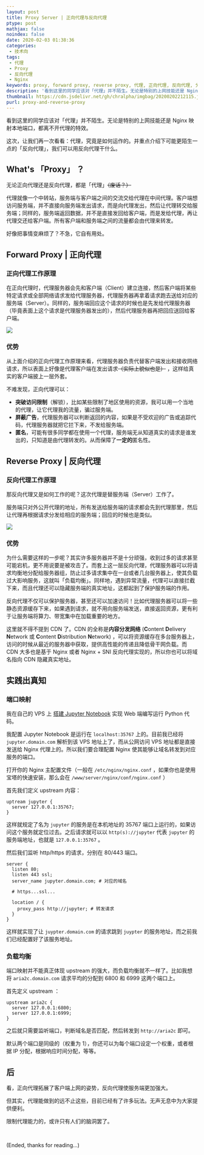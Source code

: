 ```yaml
---
layout: post
title: Proxy Server | 正向代理与反向代理
ptype: post
mathjax: false
noindex: false
date: 2020-02-03 01:38:36
categories:
 - 技术向
tags:
 - 代理
 - Proxy
 - 反向代理
 - Nginx
keywords: proxy, forward proxy, reverse proxy, 代理, 正向代理, 反向代理, 分享, 浅析, 原理, 介绍
description: '看到这里的同学应该对「代理」并不陌生。无论是特别的上网技能还是 Nginx 映射本地端口，都离不开代理的特效。这次，让我们再一次看看：代理，究竟是如何运作的。并重点介绍下可能更陌生一点的「反向代理」，我们可以用反向代理干什么。'
thumbnail: https://cdn.jsdelivr.net/gh/chralpha/imgbag/20200202212115.jpg
purl: proxy-and-reverse-proxy
---
```


看到这里的同学应该对「代理」并不陌生。无论是特别的上网技能还是 Nginx 映射本地端口，都离不开代理的特效。

这次，让我们再一次看看：代理，究竟是如何运作的。并重点介绍下可能更陌生一点的「反向代理」，我们可以用反向代理干什么。

<!--more-->



## What's 「Proxy」 ？

无论正向代理还是反向代理，都是「代理」~~（废话？）~~ 

代理就像一个中转站，服务端与客户端之间的交流交给代理在中间代理。客户端想访问服务端，并不直接向服务端发出请求，而是向代理发出，然后让代理转交给服务端；同样的，服务端返回数据，并不是直接发回给客户端，而是发给代理，再让代理交还给客户端。所有客户端和服务端之间的流量都会由代理来转发。

好像把事情变麻烦了？不急，它自有用处。



## Forward Proxy | 正向代理

### 正向代理工作原理

在正向代理时，代理服务器会先和客户端（Client）建立连接，然后客户端将某些特定请求或全部网络请求发给代理服务器，代理服务器再拿着请求跑去送给对应的服务端（Server）。同样的，服务端回应这个请求的时候也是先发给代理服务器（毕竟表面上这个请求是代理服务器发出的），然后代理服务器再把回应送回给客户端。

![](https://cdn.jsdelivr.net/gh/chralpha/imgbag/20200202184928.jpg)

### 优势

从上面介绍的正向代理工作原理来看，代理服务器负责代替客户端发出和接收网络请求，所以表面上好像是代理客户端在发出请求~~（实际上貌似也是）~~ ，这样给真实的客户端披上一层外套。

不难发现，正向代理可以：

- **突破访问限制**（解锁），比如某些限制了地区使用的资源，我可以用一个当地的代理，让它代理我的流量，骗过服务端。
- **屏蔽广告**，代理服务器可以判断返回的内容，如果是不受欢迎的广告或追踪代码，代理服务器就把它拦下来，不发给服务端。
- **匿名**，可能有很多同学都在使用一个代理，服务端无从知道真实的请求是谁发出的，只知道是由代理转发的。从而保障了**一定的**匿名性。



## Reverse Proxy | 反向代理

### 反向代理工作原理

那反向代理又是如何工作的呢？这次代理是替服务端（Server）工作了。

服务端只对外公开代理的地址，所有发送给服务端的请求都会先到代理那里，然后让代理再根据请求分发给相应的服务端；回应的时候也是类似。

![](https://cdn.jsdelivr.net/gh/chralpha/imgbag/20200202184929.jpg)

### 优势

为什么需要这样的一步呢？其实许多服务器并不是十分顽强，收到过多的请求甚至可能宕机，更不用说要是被攻击了。而套上这一层反向代理，代理服务器可以将请求均衡地分配给服务器组，防止过多请求集中在一台或者几台服务器上，使其负载过大影响服务，这就叫「负载均衡」。同样地，遇到异常流量，代理可以直接拦截下来，而且代理还可以隐藏服务端的真实地址，这都起到了保护服务端的作用。

反向代理不仅可以保护服务器，甚至还可以加速访问！比如代理服务器可以将一些静态资源缓存下来，如果遇到请求，就不用向服务端发送，直接返回资源，更有利于让服务端将算力、带宽集中在加载重要的地方。

这里就不得不提到 CDN 了。CDN 的全称是**内容分发网络** (**C**ontent **D**elivery **N**etwork 或 **C**ontent **D**istribution **N**etwork) ，可以将资源缓存在多台服务器上，访问的时候从最近的服务器中获取，提供高性能的传递且降低骨干网负载。而 CDN 大多也是基于 Nginx 或者 Nginx + SNI 反向代理实现的，所以你也可以将域名指向 CDN 隐藏真实地址。



## 实践出真知

### 端口映射

我在自己的 VPS 上 [搭建 Jupyter Notebook](https://chralpha.com/post/build-an-online-ide-by-jupyter-notebook/) 实现 Web 端编写运行 Python 代码。

我配置 Jupyter Notebook 是运行在 `localhost:35767` 上的。目前我已经将 `jupyter.domain.com` 解析到该 VPS 地址上了，而从公网访问 VPS 地址都是直接发送给 Nginx 代理上的。所以我们要合理配置 Nginx 使其能够让域名转发到对应服务的端口。

打开你的 Nginx 主配置文件（一般在 `/etc/nginx/nginx.conf` ，如果你也是使用宝塔的快速安装，那么会在 `/www/server/nginx/conf/nginx.conf` ）

首先我们定义 upstream 内容：

```nginx
uptream jupyter {
  server 127.0.0.1:35767;
}
```

这样就规定了名为 `jupyter` 的服务是在本机地址的 35767 端口上运行的，如果访问这个服务就定位过去。之后请求就可以以 `http(s)://jupyter` 代表 `jupyter` 的服务端地址，也就是 `127.0.0.1:35767` 。

然后我们监听 http/https 的请求，分别在 80/443 端口。

```nginx
server {
  listen 80;
  listen 443 ssl;
  server_name jupyter.domain.com; # 对应的域名
  
  # https...ssl...
  
  location / {
    proxy_pass http://jupyter; # 转发请求
  }
}
```

这样就实现了让 `juypter.domain.com` 的请求跳到 `juypter` 的服务地址，而之前我们已经配置好了该服务地址。

### 负载均衡

端口映射并不能真正体现 upstream 的强大，而负载均衡就不一样了。比如我想将 `aria2c.domain.com` 请求平均的分配到 6800 和 6999 这两个端口上。

首先定义 upstream ：

```nginx
upstream aria2c {
  server 127.0.0.1:6800;
  server 127.0.0.1:6999;
}
```

之后就只需要监听端口，判断域名是否匹配，然后转发到 `http://aria2c` 即可。

默认两个端口是同级的（权重为 1），你还可以为每个端口设定一个权重，或者根据 IP 分配，根据响应时间分配，等等。



## 后

看，正向代理拓展了客户端上网的姿势，反向代理使服务端更加强大。

但其实，代理能做到的远不止这些，目前已经有了许多玩法。无声无息中为大家提供便利。

限制代理能力的，或许只有人们的脑洞罢了。

<br/>

(Ended, thanks for reading...)





